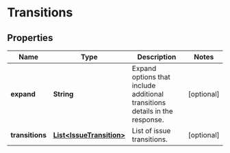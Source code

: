 # Transitions

## Properties
Name | Type | Description | Notes
------------ | ------------- | ------------- | -------------
**expand** | **String** | Expand options that include additional transitions details in the response. |  [optional]
**transitions** | [**List&lt;IssueTransition&gt;**](IssueTransition.md) | List of issue transitions. |  [optional]
